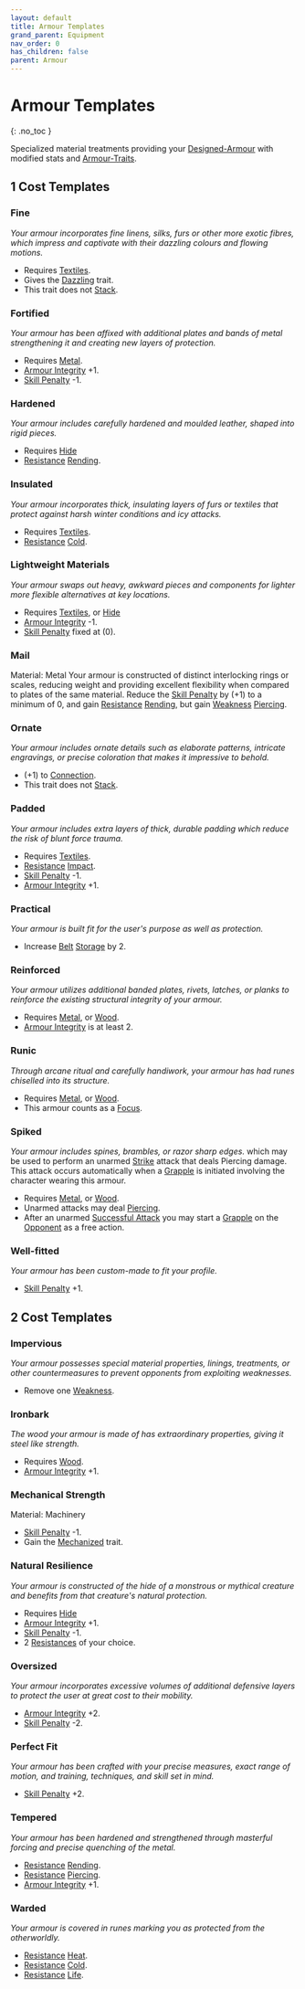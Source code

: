 ```yaml
---
layout: default
title: Armour Templates
grand_parent: Equipment
nav_order: 0
has_children: false
parent: Armour
---
```

# Armour Templates
{: .no_toc }

Specialized material treatments providing your [Designed-Armour](Designing-Armour) with modified stats and [Armour-Traits](Core/Armour-Traits).

## 1 Cost Templates

### Fine
*Your armour incorporates fine linens, silks, furs or other more exotic fibres, which impress and captivate with their dazzling colours and flowing motions.*
* Requires [Textiles](Textiles).
* Gives the [Dazzling](Core/Armour-Traits#Dazzling) trait.
* This trait does not [Stack](Terminology#Stack).

### Fortified
*Your armour has been affixed with additional plates and bands of metal strengthening it and creating new layers of protection.*
* Requires [Metal](Metal).
* [Armour Integrity](Armour#Armour%20Integrity) +1.
* [Skill Penalty](Armour#Skill%20Penalty) -1.

### Hardened
*Your armour includes carefully hardened and moulded leather, shaped into rigid pieces.* 
* Requires [Hide](Hide)
* [Resistance](Armour#Weakness%20and%20Resistance) [Rending](Injury#Rending). 

### Insulated
*Your armour incorporates thick, insulating layers of furs or textiles that protect against harsh winter conditions and icy attacks.* 
* Requires [Textiles](Textiles).
* [Resistance](Armour#Weakness%20and%20Resistance) [Cold](Injury#Cold).

### Lightweight Materials
*Your armour swaps out heavy, awkward pieces and components for lighter more flexible alternatives at key locations.*
* Requires [Textiles](Textiles), or [Hide](Hide)
* [Armour Integrity](Armour#Armour%20Integrity) -1.
* [Skill Penalty](Armour#Skill%20Penalty) fixed at (0).

### Mail
Material: Metal
Your armour is constructed of distinct interlocking rings or scales, reducing weight and providing excellent flexibility when compared to plates of the same material. Reduce the [Skill Penalty](Armour#Skill%20Penalty) by (+1) to a minimum of 0, and gain [Resistance](Armour#Weakness%20and%20Resistance) [Rending](Injury#Rending), but gain [Weakness](Armour#Weakness%20and%20Resistance) [Piercing](Injury#Piercing).

### Ornate
*Your armour includes ornate details such as elaborate patterns, intricate engravings, or precise coloration that makes it impressive to behold.* 
* (+1) to [Connection](Communication#Connection). 
* This trait does not [Stack](Terminology#Stack).

### Padded
*Your armour includes extra layers of thick, durable padding which reduce the risk of blunt force trauma.* 
* Requires [Textiles](Textiles).
* [Resistance](Armour#Weakness%20and%20Resistance) [Impact](Injury#Impact). 
* [Skill Penalty](Armour#Skill%20Penalty) -1.
* [Armour Integrity](Armour#Armour%20Integrity) +1. 

### Practical
*Your armour is built fit for the user's purpose as well as protection.* 
* Increase [Belt](Storage#Belt) [Storage](Storage) by 2.

### Reinforced
*Your armour utilizes additional banded plates, rivets, latches, or planks to reinforce the existing structural integrity of your armour.* 
* Requires [Metal](Metal), or [Wood](Wood).
* [Armour Integrity](Armour#Armour%20Integrity) is at least 2.

### Runic
*Through arcane ritual and carefully handiwork, your armour has had runes chiselled into its structure.*
* Requires [Metal](Metal), or [Wood](Wood).
* This armour counts as a [Focus](Example-Gear#Focus).

### Spiked
*Your armour includes spines, brambles, or razor sharp edges.* which may be used to perform an unarmed [Strike](Strength#Strike) attack that deals Piercing damage. This attack occurs automatically when a [Grapple](Special-Combat-Actions#grapple) is initiated involving the character wearing this armour.
* Requires [Metal](Metal), or [Wood](Wood).
* Unarmed attacks may deal [Piercing](Injury#Piercing).
* After an unarmed [Successful Attack](Terminology#Successful%20Attack) you may start a [Grapple](Special-Combat-Actions#Grapple) on the [Opponent](Terminology#Opponent) as a free action.

### Well-fitted
*Your armour has been custom-made to fit your profile.*
* [Skill Penalty](Armour#Skill%20Penalty) +1.

## 2 Cost Templates

### Impervious
*Your armour possesses special material properties, linings, treatments, or other countermeasures to prevent opponents from exploiting weaknesses.* 
* Remove one [Weakness](Armour#Weakness%20and%20Resistance).

### Ironbark
*The wood your armour is made of has extraordinary properties, giving it steel like strength.*
* Requires [Wood](Wood).
* [Armour Integrity](Armour#Armour%20Integrity) +1. 

### Mechanical Strength
Material: Machinery
* [Skill Penalty](Core/Armour#Skill%20Penalty) -1.
* Gain the [Mechanized](Core/Armour-Traits#Mechanized) trait.

### Natural Resilience
*Your armour is constructed of the hide of a monstrous or mythical creature and benefits from that creature's natural protection.*
* Requires [Hide](Hide)
* [Armour Integrity](Armour#Armour%20Integrity) +1. 
* [Skill Penalty](Armour#Skill%20Penalty) -1.
* 2 [Resistances](Armour#Weakness%20and%20Resistance) of your choice.

### Oversized
*Your armour incorporates excessive volumes of additional defensive layers to protect the user at great cost to their mobility.*
* [Armour Integrity](Armour#Armour%20Integrity) +2. 
* [Skill Penalty](Armour#Skill%20Penalty) -2.

### Perfect Fit
*Your armour has been crafted with your precise measures, exact range of motion, and training, techniques, and skill set in mind.* 
* [Skill Penalty](Armour#Skill%20Penalty) +2.

### Tempered
*Your armour has been hardened and strengthened through masterful forcing and precise quenching of the metal.*
* [Resistance](Armour#Weakness%20and%20Resistance) [Rending](Injury#Rending).
* [Resistance](Armour#Weakness%20and%20Resistance) [Piercing](Injury#Piercing).
* [Armour Integrity](Armour#Armour%20Integrity) +1.

### Warded
*Your armour is covered in runes marking you as protected from the otherworldly.*
* [Resistance](Armour#Weakness%20and%20Resistance) [Heat](Injury#Heat).
* [Resistance](Armour#Weakness%20and%20Resistance) [Cold](Injury#Cold).
* [Resistance](Armour#Weakness%20and%20Resistance) [Life](Injury#Life).